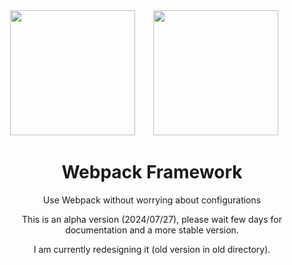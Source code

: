 <div align="center">
  <img width="200" height="200"
    src="https://worldvectorlogo.com/logos/html5-1.svg">
  <a href="https://github.com/webpack/webpack">
    <img width="200" height="200" vspace="" hspace="25"
      src="https://worldvectorlogo.com/logos/webpack.svg">
  </a>
  <h1>Webpack Framework</h1>

  <p>Use Webpack without worrying about configurations</p>
  
  <p>This is an alpha version (2024/07/27), please wait few days for documentation and a more stable version.</p>
  
  <p>I am currently redesigning it (old version in old directory).</p>


